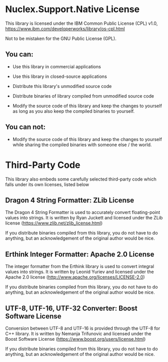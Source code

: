 Nuclex.Support.Native License
=============================

This library is licensed under the IBM Common Public License (CPL) v1.0,
https://www.ibm.com/developerworks/library/os-cpl.html

Not to be mistaken for the GNU Public License (GPL).

You can:
--------

- Use this library in commercial applications
- Use this library in closed-source applications

- Distribute this library's unmodified source code
- Distribute binaries of library compiled from unmodified source code

- Modify the source code of this library and keep the changes to yourself
  as long as you also keep the compiled binaries to yourself.

You can not:
------------

- Modify the source code of this library and keep the changes to yourself
  while sharing the compiled binaries with someone else / the world.


Third-Party Code
================

This library also embeds some carefully selected third-party code which
falls under its own licenses, listed below


Dragon 4 String Formatter: ZLib License
---------------------------------------

The Dragon 4 String Formatter is used to accurately convert floating-point
values into strings. It is written by Ryan Juckett and licensed under
the ZLib license (https://www.zlib.net/zlib_license.html)

If you distribute binaries compiled from this library, you do not have to
do anything, but an acknowledgement of the original author would be nice.


Erthink Integer Formatter: Apache 2.0 License
---------------------------------------------

The integer formatter from the Erthink library is used to convert integral
values into strings. It is written by Leonid Yuriev and licensed under
the Apache 2.0 license (http://www.apache.org/licenses/LICENSE-2.0)

If you distribute binaries compiled from this library, you do not have to
do anything, but an acknowledgement of the original author would be nice.


UTF-8, UTF-16, UTF-32 Converter: Boost Software License
-------------------------------------------------------

Conversion between UTF-8 and UTF-16 is provided through the UTF-8 for C++
library. It is written by Nemanja Trifunovic and licensed under the
Boost Software License (https://www.boost.org/users/license.html)

If you distribute binaries compiled from this library, you do not have to
do anything, but an acknowledgement of the original author would be nice.
